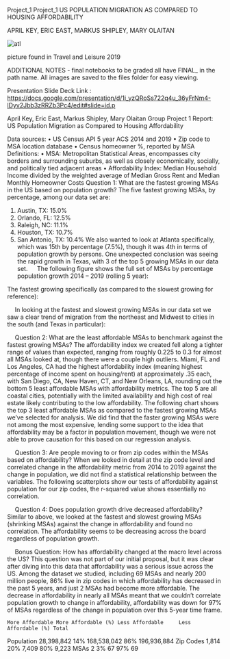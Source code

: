 Project_1
Project_1 US POPULATION MIGRATION AS COMPARED TO HOUSING AFFORDABILITY

APRIL KEY, ERIC EAST, MARKUS SHIPLEY, MARY OLAITAN

![atl](https://user-images.githubusercontent.com/94247881/152705384-1355e58f-ad43-4b15-bad6-627e6b0a2c15.jpg)


picture found in Travel and Leisure 2019



ADDITIONAL NOTES - final notebooks to be graded all have FINAL_ in the path name. 
All images are saved to the files folder for easy viewing. 

Presentation Slide Deck Link : https://docs.google.com/presentation/d/1i_yzQRoSs722q4u_36yFrNm4-lDyv2Jbb3zRRZb3Pc4/edit#slide=id.p



April Key, Eric East, Markus Shipley, Mary Olaitan
Group Project 1 Report: US Population Migration as Compared to Housing Affordability

Data sources: 
•	US Census API 5 year ACS 2014 and 2019
•	Zip code to MSA location database
•	Census homeowner %, reported by MSA
Definitions:
•	MSA: Metropolitan Statistical Areas, encompasses city borders and surrounding suburbs, as well as closely economically, socially, and politically tied adjacent areas
•	Affordability Index: Median Household Income divided by the weighted average of Median Gross Rent and Median Monthly Homeowner Costs
Question 1: What are the fastest growing MSAs in the US based on population growth?
The five fastest growing MSAs, by percentage, among our data set are:
1.	Austin, TX: 15.0%
2.	Orlando, FL: 12.5%
3.	Raleigh, NC: 11.1%
4.	Houston, TX: 10.7%
5.	San Antonio, TX: 10.4%
We also wanted to look at Atlanta specifically, which was 15th by percentage (7.5%), though it was 4th in terms of population growth by persons.
One unexpected conclusion was seeing the rapid growth in Texas, with 3 of the top 5 growing MSAs in our data set.
 
The following figure shows the full set of MSAs by percentage population growth 2014 – 2019 (rolling 5 year):
 

The fastest growing specifically (as compared to the slowest growing for reference):
 
 
In looking at the fastest and slowest growing MSAs in our data set we saw a clear trend of migration from the northeast and Midwest to cities in the south (and Texas in particular):
 
 
Question 2: What are the least affordable MSAs to benchmark against the fastest growing MSAs?
The affordability index we created fell along a tighter range of values than expected, ranging from roughly 0.225 to 0.3 for almost all MSAs looked at, though there were a couple high outliers. Miami, FL and Los Angeles, CA had the highest affordability index (meaning highest percentage of income spent on housing/rent) at approximately .35 each, with San Diego, CA, New Haven, CT, and New Orleans, LA, rounding out the bottom 5 least affordable MSAs with affordability metrics. The top 5 are all coastal cities, potentially with the limited availability and high cost of real estate likely contributing to the low affordability.
The following chart shows the top 3 least affordable MSAs as compared to the fastest growing MSAs we’ve selected for analysis. We did find that the faster growing MSAs were not among the most expensive, lending some support to the idea that affordability may be a factor in population movement, though we were not able to prove causation for this based on our regression analysis.

 
 
Question 3: Are people moving to or from zip codes within the MSAs based on affordability?
When we looked in detail at the zip code level and correlated change in the affordability metric from 2014 to 2019 against the change in population, we did not find a statistical relationship between the variables.
The following scatterplots show our tests of affordability against population for our zip codes, the r-squared value shows essentially no correlation.

 


 
Question 4: Does population growth drive decreased affordability?
Similar to above, we looked at the fastest and slowest growing MSAs (shrinking MSAs) against the change in affordability and found no correlation. The affordability seems to be decreasing across the board regardless of population growth.




 
Bonus Question: How has affordability changed at the macro level across the US?
This question was not part of our initial proposal, but it was clear after diving into this data that affordability was a serious issue across the US. Among the dataset we studied, including 69 MSAs and nearly 200 million people, 86% live in zip codes in which affordability has decreased in the past 5 years, and just 2 MSAs had become more affordable.
The decrease in affordability in nearly all MSAs meant that we couldn’t correlate population growth to change in affordability, affordability was down for 97% of MSAs regardless of the change in population over this 5-year time frame.

 
 	More Affordable	More Affordable (%)	Less Affordable 	Less Affordable (%)	Total
Population	28,398,842	14%	168,538,042	86%	196,936,884
Zip Codes	1,814	20%	7,409	80%	9,223
MSAs	2	3%	67	97%	69

